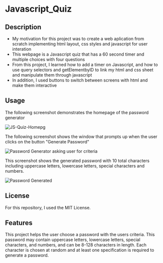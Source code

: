 # Javascript_Quiz

## Description

- My motivation for this project was to create a web aplication from scratch implementing html layout, css styles and javascript for user interation
- This webpage is a Javascript quiz that has a 60 second timer and multiple choices with four questions
- From this project, I learned how to add a timer on Javascript, and how to use query selectors and getElementbyID to link my html and css sheet and manipulate them through javascript
- In addition, I used buttons to switch between screens with html and make them interactive

## Usage

The following screenshot demonstrates the homepage of the password generator

![JS-Quiz-Homepg](https://user-images.githubusercontent.com/120453099/214456584-632add60-9d93-4750-8efc-ac79e4092e08.png)

The following screenshot shows the window that prompts up when the user clicks on the button "Generate Password"

![Password Generator asking user for criteria](https://user-images.githubusercontent.com/120453099/212822370-9b74642a-5b27-407b-ad3c-20d9ead8927f.png)

This screenshot shows the generated password with 10 total characters including uppercase letters, lowercase letters, special characters and numbers.

![Password Generated](https://user-images.githubusercontent.com/120453099/212822488-6f9bdbf1-8f66-4656-80e8-fffdf942b5c9.png)

## License

For this repository, I used the MIT License.

## Features

This project helps the user choose a password with the users criteria. This password may contain uppercase letters, lowercase letters, special characters, and numbers, and can be 8-128 characters in length. Each character is chosen at random and at least one specification is required to generate a password.


